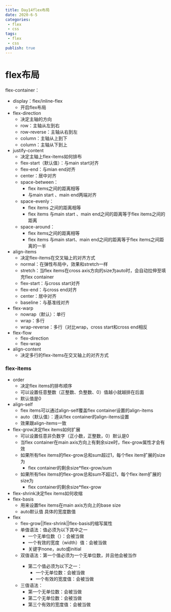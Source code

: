 ```yaml
---
title: Day14flex布局
date: 2020-6-5
categories:
 - flex
 - css
tags:
 - flex
 - css
publish: true
---
```


<!-- more -->

# flex布局

flex-container：

- display：flex/inline-flex
  - 开启flex布局
- flex-direction
  - 决定主轴的方向
  - row：主轴从左到右
  - row-reverse：主轴从右到左
  - column：主轴从上到下
  - column：主轴从下到上
- justify-content
  - 决定主轴上flex-items如何排布
  - flex-start（默认值）：与main start对齐
  - flex-end：与mian end对齐
  - center：居中对齐
  - space-between：
    - flex items之间的距离相等
    - 与main start 、main end两端对齐
  - space-evenly：
    - flex items 之间的距离相等
    - flex items 与main start 、main end之间的距离等于flex items之间的距离
  - space-around：
    - flex items之间的距离相等
    - flex items 与main start、main end之间的距离等于flex items之间距离的一半
- align-items
  - 决定flex-items在交叉轴上的对齐方式
  - normal：在弹性布局中，效果和stretch一样
  - stretch：当flex items在cross axis方向的size为auto时，会自动拉伸至填充flex container
  - flex-start：与cross start对齐
  - flex-end：与cross end对齐
  - center：居中对齐
  - baseline：与基准线对齐
- flex-warp
  - nowrap（默认）：单行
  - wrap：多行
  - wrap-reverse：多行（对比wrap，cross start和cross end相反
- flex-flow
  - flex-direction
  - flex-wrap
- align-content
  - 决定多行的flex-items在交叉轴上的对齐方式

### flex-items

- order
  - 决定flex items的排布顺序
  - 可以设置任意整数（正整数、负整数、0）值越小就越排在后面
  - 默认值是0
- align-self
  - flex items可以通过align-self覆盖flex container设置的align-items
  - auto（默认值）：遵从flex container的align-items设置
  - 效果跟align-items一致
- flex-grow决定flex items如何扩展
  - 可以设置任意非负数字（正小数，正整数，0）默认是0
  - 当flex container在main axis方向上有剩余size时，flex-grow属性才会有效
  - 如果所有flex items的flex-grow总和sum超过1，每个flex item扩展的size为
    - flex container的剩余size*flex-grow/sum
  - 如果所有flex items的flex-grow总和sum不超过1，每个flex item扩展的size为
    - flex container的剩余size*flex-grow
- flex-shrink决定flex items如何收缩
- flex-basis
  - 用来设置flex items在main axis方向上的base size
  - auto默认值 具体的宽度数值
- flex
  - flex-grow||flex-shrink||flex-basis的缩写属性
  - 单值语法：值必须为以下其中之一
    - 一个无单位数（<number>）：会被当做<flex-grow>
    - 一个有效的宽度（width）值：会被当做<flex-basis>
    - 关键字none，auto或initial
  - 双值语法：第一个值必须为一个无单位数，并且他会被当作<flex-grow>
    - 第二个值必须为以下之一：
      - 一个无单位数：会被当做<flex-shrink>
      - 一个有效的宽度值：会被当做<flex-basis>
  - 三值语法：
    - 第一个无单位数：会被当做<flex-grow>
    - 第二个无单位数：会被当做<flex-shrink>
    - 第三个有效的宽度值：会被当做<flex-basis>

